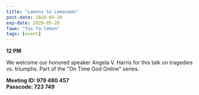 ```yaml
---
title: "Lemons to Lemonade"
post-date: 2020-05-20
exp-date: 2020-05-20
fawe: "fas fa-lemon"
tags: [event]
---
```

**12 PM**

We welcome our honored speaker Angela V. Harris for this talk on tragedies vs. triumphs. Part of the "On Time God Online" series.

**Meeting ID: 979 480 457**
<br>
**Passcode: 723 749**